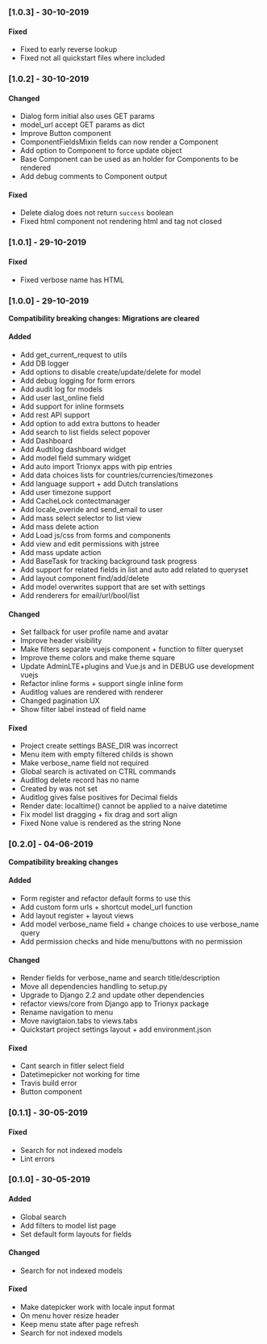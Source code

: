 ### [1.0.3] - 30-10-2019
#### Fixed
- Fixed to early reverse lookup
- Fixed not all quickstart files where included


### [1.0.2] - 30-10-2019
#### Changed
- Dialog form initial also uses GET params
- model_url accept GET params as dict
- Improve Button component
- ComponentFieldsMixin fields can now render a Component
- Add option to Component to force update object
- Base Component can be used as an holder for Components to be rendered
- Add debug comments to Component output

#### Fixed
- Delete dialog does not return `success` boolean
- Fixed html component not rendering html and tag not closed


### [1.0.1] - 29-10-2019
#### Fixed
- Fixed verbose name has HTML


### [1.0.0] - 29-10-2019

**Compatibility breaking changes: Migrations are cleared**

#### Added
- Add get_current_request to utils
- Add DB logger
- Add options to disable create/update/delete for model
- Add debug logging for form errors
- Add audit log for models
- Add user last_online field
- Add support for inline formsets
- Add rest API support
- Add option to add extra buttons to header
- Add search to list fields select popover
- Add Dashboard
- Add Audtilog dashboard widget
- Add model field summary widget
- Add auto import Trionyx apps with pip entries
- Add data choices lists for countries/currencies/timezones
- Add language support + add Dutch translations
- Add user timezone support
- Add CacheLock contectmanager
- Add locale_overide and send_email to user
- Add mass select selector to list view
- Add mass delete action
- Add Load js/css from forms and components
- Add view and edit permissions with jstree
- Add mass update action
- Add BaseTask for tracking background task progress
- Add support for related fields in list and auto add related to queryset
- Add layout component find/add/delete
- Add model overwrites support that are set with settings
- Add renderers for email/url/bool/list

#### Changed
- Set fallback for user profile name and avatar
- Improve header visibility
- Make filters separate vuejs component + function to filter queryset
- Improve theme colors and make theme square
- Update AdminLTE+plugins and Vue.js and in DEBUG use development vuejs
- Refactor inline forms + support single inline form
- Auditlog values are rendered with renderer
- Changed pagination UX
- Show filter label instead of field name

#### Fixed
- Project create settings BASE_DIR was incorrect 
- Menu item with empty filtered childs is shown
- Make verbose_name field not required
- Global search is activated on CTRL commands
- Auditlog delete record has no name
- Created by was not set
- Auditlog gives false positives for Decimal fields
- Render date: localtime() cannot be applied to a naive datetime
- Fix model list dragging + fix drag and sort align
- Fixed None value is rendered as the string None

### [0.2.0] - 04-06-2019 

**Compatibility breaking changes**

#### Added
- Form register and refactor default forms to use this
- Add custom form urls + shortcut model_url function
- Add layout register + layout views
- Add model verbose_name field + change choices to use verbose_name query
- Add permission checks and hide menu/buttons with no permission

#### Changed
- Render fields for verbose_name and search title/description
- Move all dependencies handling to setup.py
- Upgrade to Django 2.2 and update other dependencies
- refactor views/core from Django app to Trionyx package
- Rename navigation to menu
- Move navigtaion.tabs to views.tabs
- Quickstart project settings layout + add environment.json

#### Fixed
- Cant search in fitler select field
- Datetimepicker not working for time
- Travis build error
- Button component


### [0.1.1] - 30-05-2019
#### Fixed
- Search for not indexed models
- Lint errors


### [0.1.0] - 30-05-2019
#### Added
- Global search
- Add filters to model list page
- Set default form layouts for fields

#### Changed
- Search for not indexed models

#### Fixed
- Make datepicker work with locale input format
- On menu hover resize header 
- Keep menu state after page refresh
- Search for not indexed models